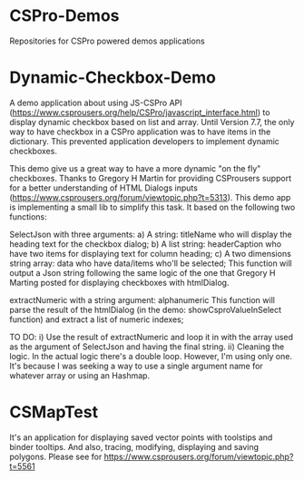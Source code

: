 # CSPro-Demos
Repositories for CSPro powered demos applications
# Dynamic-Checkbox-Demo
A demo application about using JS-CSPro API (https://www.csprousers.org/help/CSPro/javascript_interface.html) to display dynamic checkbox based on list and array. Until Version 7.7, the only way to have checkbox in a CSPro application was to have items in the dictionary. This prevented application developers to implement dynamic checkboxes.

This demo give us a great way to have a more dynamic "on the fly" checkboxes. Thanks to Gregory H Martin for providing CSProusers support for a better understanding of HTML Dialogs inputs (https://www.csprousers.org/forum/viewtopic.php?t=5313). This demo app is implementing a small lib to simplify this task. It based on the following two functions:

SelectJson with three arguments: a) A string: titleName who will display the heading text for the checkbox dialog; b) A list string: headerCaption who have two items for displaying text for column heading; c) A two dimensions string array: data who have data/items who'll be selected; This function will output a Json string following the same logic of the one that Gregory H Marting posted for displaying checkboxes with htmlDialog.

extractNumeric with a string argument: alphanumeric This function will parse the result of the htmlDialog (in the demo: showCsproValueInSelect function) and extract a list of numeric indexes;

TO DO: i) Use the result of extractNumeric and loop it in with the array used as the argument of SelectJson and having the final string. ii) Cleaning the logic. In the actual logic there's a double loop. However, I'm using only one. It's because I was seeking a way to use a single argument name for whatever array or using an Hashmap.

# CSMapTest
It's an application for displaying saved vector points with toolstips and binder tooltips. And also, tracing, modifying, displaying and saving polygons. Please see for https://www.csprousers.org/forum/viewtopic.php?t=5561
